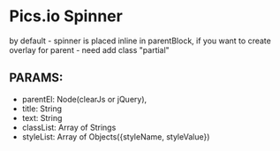 Pics.io Spinner
===
by default - spinner is placed inline in parentBlock, if you want to create overlay for parent - need add class "partial"


PARAMS:
---
- parentEl: Node(clearJs or jQuery),
- title: String
- text: String
- classList: Array of Strings
- styleList: Array of Objects({styleName, styleValue})